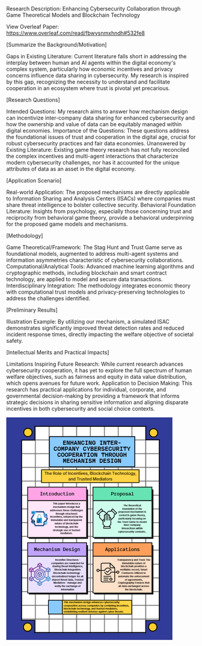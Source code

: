 Research Description: Enhancing Cybersecurity Collaboration through Game Theoretical Models and Blockchain Technology

View Overleaf Paper:
https://www.overleaf.com/read/fbwysnmxhndh#532fe8

[Summarize the Background/Motivation]

Gaps in Existing Literature: Current literature falls short in addressing the interplay between human and AI agents within the digital economy's complex system, particularly how economic incentives and privacy concerns influence data sharing in cybersecurity. My research is inspired by this gap, recognizing the necessity to understand and facilitate cooperation in an ecosystem where trust is pivotal yet precarious.

[Research Questions]

Intended Questions: My research aims to answer how mechanism design can incentivize inter-company data sharing for enhanced cybersecurity and how the ownership and value of data can be equitably managed within digital economies.
Importance of the Questions: These questions address the foundational issues of trust and cooperation in the digital age, crucial for robust cybersecurity practices and fair data economies.
Unanswered by Existing Literature: Existing game theory research has not fully reconciled the complex incentives and multi-agent interactions that characterize modern cybersecurity challenges, nor has it accounted for the unique attributes of data as an asset in the digital economy.

[Application Scenario]

Real-world Application: The proposed mechanisms are directly applicable to Information Sharing and Analysis Centers (ISACs) where companies must share threat intelligence to bolster collective security.
Behavioral Foundation Literature: Insights from psychology, especially those concerning trust and reciprocity from behavioral game theory, provide a behavioral underpinning for the proposed game models and mechanisms.

[Methodology]

Game Theoretical/Framework: The Stag Hunt and Trust Game serve as foundational models, augmented to address multi-agent systems and information asymmetries characteristic of cybersecurity collaborations.
Computational/Analytical Tools: Advanced machine learning algorithms and cryptographic methods, including blockchain and smart contract technology, are applied to model and secure data transactions.
Interdisciplinary Integration: The methodology integrates economic theory with computational trust models and privacy-preserving technologies to address the challenges identified.

[Preliminary Results]

Illustration Example: By utilizing our mechanism, a simulated ISAC demonstrates significantly improved threat detection rates and reduced incident response times, directly impacting the welfare objective of societal safety.

[Intellectual Merits and Practical Impacts]

Limitations Inspiring Future Research: While current research advances cybersecurity cooperation, it has yet to explore the full spectrum of human welfare objectives, such as fairness and equity in data value distribution, which opens avenues for future work.
Application to Decision Making: This research has practical applications for individual, corporate, and governmental decision-making by providing a framework that informs strategic decisions in sharing sensitive information and aligning disparate incentives in both cybersecurity and social choice contexts.

![Cybersecurity Cooperation Poster](/proposal/poster.png)

